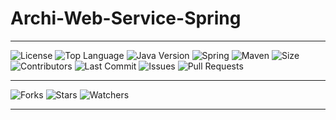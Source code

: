 # Archi-Web-Service-Spring


---

![License](https://img.shields.io/github/license/Redstoneur/Archi-Web-Service-Spring)
![Top Language](https://img.shields.io/github/languages/top/Redstoneur/Archi-Web-Service-Spring)
![Java Version](https://img.shields.io/badge/Java-21-blue)
![Spring](https://img.shields.io/badge/Spring-Framework-brightgreen)
![Maven](https://img.shields.io/badge/Maven-3.8.6-blue)
![Size](https://img.shields.io/github/repo-size/Redstoneur/Archi-Web-Service-Spring)
![Contributors](https://img.shields.io/github/contributors/Redstoneur/Archi-Web-Service-Spring)
![Last Commit](https://img.shields.io/github/last-commit/Redstoneur/Archi-Web-Service-Spring)
![Issues](https://img.shields.io/github/issues/Redstoneur/Archi-Web-Service-Spring)
![Pull Requests](https://img.shields.io/github/issues-pr/Redstoneur/Archi-Web-Service-Spring)

---

![Forks](https://img.shields.io/github/forks/Redstoneur/Archi-Web-Service-Spring)
![Stars](https://img.shields.io/github/stars/Redstoneur/Archi-Web-Service-Spring)
![Watchers](https://img.shields.io/github/watchers/Redstoneur/Archi-Web-Service-Spring)

[//]: # (---)

[//]: # ()

[//]: # (![Latest Release]&#40;https://img.shields.io/github/v/release/Redstoneur/Archi-Web-Service-Spring&#41;)

[//]: # (![Release Date]&#40;https://img.shields.io/github/release-date/Redstoneur/Archi-Web-Service-Spring&#41;)

[//]: # (![Build Status]&#40;https://img.shields.io/github/actions/workflow/status/Redstoneur/Archi-Web-Service-Spring/pylint.yml&#41;)

---

